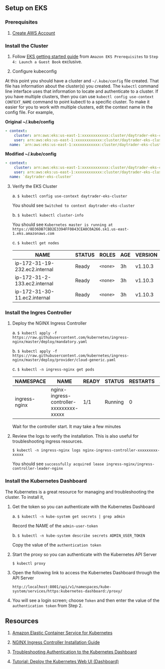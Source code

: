                 
## Setup on EKS

### Prerequisites

1.  [Create AWS Account](https://aws.amazon.com/premiumsupport/knowledge-center/create-and-activate-aws-account/)

### Install the Cluster

1.  Follow [EKS getting started guide](https://docs.aws.amazon.com/eks/latest/userguide/getting-started.html) from `Amazon EKS Prerequisites` to `Step 4: Launch a Guest Book` exclusive.

2.  Configure kubeconfig

At this point you should have a cluster and `~/.kube/config` file created. That file has information about the cluster(s) you created. The `kubectl` command line interface uses that information to locate and authenticate to a cluster. If you have multiple clusters, then you can use `kubectl config use-context CONTEXT_NAME` command to point kubectl to a specific cluster. To make it easier for you to work with multiple clusters, edit the context name in the config file. For example,

**Original ~/.kube/config**

```yaml
- context:
    cluster: arn:aws:eks:us-east-1:xxxxxxxxxxxx:cluster/daytrader-eks-cluster
    user: arn:aws:eks:us-east-1:xxxxxxxxxxxx:cluster/daytrader-eks-cluster
  name: `arn:aws:eks:us-east-1:xxxxxxxxxxxx:cluster/daytrader-eks-cluster`
```

**Modified ~/.kube/config**

```yaml
- context:
    cluster: arn:aws:eks:us-east-1:xxxxxxxxxxxx:cluster/daytrader-eks-cluster
    user: arn:aws:eks:us-east-1:xxxxxxxxxxxx:cluster/daytrader-eks-cluster
  name: `daytrader-eks-cluster`
```

3.  Verify the EKS Cluster
     
    a.  `$ kubectl config use-context daytrader-eks-cluster`
                    
    You should see `Switched to context daytrader-eks-cluster`
                
    b.  `$ kubectl kubectl cluster-info`
                    
    You should see `Kubernetes master is running at https://8D36DB7CBD2E3394FF0843CEA0C0A266.sk1.us-east-1.eks.amazonaws.com`
                    
    c.  `$ kubectl get nodes`
                
    NAME | STATUS | ROLES | AGE | VERSION
    ---- | ------ | ----- | --- | -------
    ip-172-31-19-232.ec2.internal | Ready | `<none>` | 3h | v1.10.3
    ip-172-31-2-133.ec2.internal  | Ready | `<none>` | 3h | v1.10.3
    ip-172-31-30-11.ec2.internal  | Ready | `<none>` | 3h | v1.10.3

### Install the Ingres Controller

1.  Deploy the NGINX Ingress Controller
                
    a.  `$ kubectl apply -f https://raw.githubusercontent.com/kubernetes/ingress-nginx/master/deploy/mandatory.yaml`
    
    b.  `$ kubectl apply -f https://raw.githubusercontent.com/kubernetes/ingress-nginx/master/deploy/provider/cloud-generic.yaml`
                
    c.  `$ kubectl -n ingress-nginx get pods`
                    
    NAMESPACE | NAME | READY | STATUS | RESTARTS | AGE
    --------- | ---- | ----- | ------ | -------- | ---
    ingress-nginx | nginx-ingress-controller-xxxxxxxxx-xxxxx | 1/1 | Running | 0 | 39s
    
    Wait for the controller start. It may take a few minutes
                    
3.  Review the logs to verify the installation. This is also useful for troubleshooting ingress resources.
                
    `$ kubectl -n ingress-nginx logs nginx-ingress-controller-xxxxxxxxx-xxxxx`
                   
    You should see `successfully acquired lease ingress-nginx/ingress-controller-leader-nginx`
                    
### Install the Kubernetes Dashboard

The Kubernetes is a great resource for managing and troubleshooting the cluster. To install it,
                   
1.  Get the token so you can authenticate with the Kubernetes Dashboard

    a.  `$ kubectl -n kube-system get secrets | grep admin`
       
    Record the NAME of the `admin-user-token`
        
    b.  `$ kubectl -n kube-system describe secrets ADMIN_USER_TOKEN`
        
    Copy the value of the `authentication token`
                            
2.  Start the proxy so you can authenticate with the Kubernetes API Server

    `$ kubectl proxy`

3.  Open the following link to access the Kubernetes Dashboard through the API Server
        
    `http://localhost:8001/api/v1/namespaces/kube-system/services/https:kubernetes-dashboard:/proxy/`
            
4.  You will see a login screen; choose `Token` and then enter the value of the `authentication token` from Step 2. 

## Resources 

1.  [Amazon Elastic Container Service for Kubernetes](https://aws.amazon.com/eks/)

2.  [NGINX Ingress Controller Installation Guide](https://kubernetes.github.io/ingress-nginx/deploy/)

3.  [Troubleshooting Authentication to the Kubernetes Dashboard](https://github.com/AcalephStorage/kubernetes-dashboard/blob/master/docs/user-guide/troubleshooting.md)
    
4.  [Tutorial: Deploy the Kubernetes Web UI (Dashboard)](https://docs.aws.amazon.com/eks/latest/userguide/dashboard-tutorial.html)


